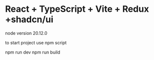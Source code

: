 # React + TypeScript + Vite + Redux +shadcn/ui

node version 20.12.0

to start project use npm script

npm run dev
npm run build
